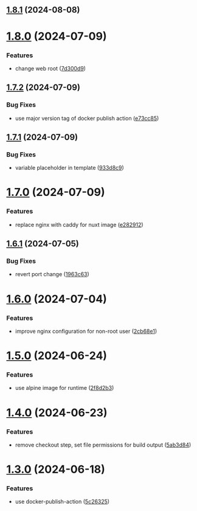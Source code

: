 ## [1.8.1](https://github.com/master-software-gmbh/nodejs-deploy-action/compare/v1.8.0...v1.8.1) (2024-08-08)

# [1.8.0](https://github.com/master-software-gmbh/nodejs-deploy-action/compare/v1.7.2...v1.8.0) (2024-07-09)


### Features

* change web root ([7d300d9](https://github.com/master-software-gmbh/nodejs-deploy-action/commit/7d300d9780846da32cfdfd0e20170fc092983f5a))

## [1.7.2](https://github.com/master-software-gmbh/nodejs-deploy-action/compare/v1.7.1...v1.7.2) (2024-07-09)


### Bug Fixes

* use major version tag of docker publish action ([e73cc85](https://github.com/master-software-gmbh/nodejs-deploy-action/commit/e73cc855f587ca4bacd8cd1918dacb7597ea4ac8))

## [1.7.1](https://github.com/master-software-gmbh/nodejs-deploy-action/compare/v1.7.0...v1.7.1) (2024-07-09)


### Bug Fixes

* variable placeholder in template ([933d8c9](https://github.com/master-software-gmbh/nodejs-deploy-action/commit/933d8c9411fa120dbff269f4b0e766b6bead0f1a))

# [1.7.0](https://github.com/master-software-gmbh/nodejs-deploy-action/compare/v1.6.1...v1.7.0) (2024-07-09)


### Features

* replace nginx with caddy for nuxt image ([e282912](https://github.com/master-software-gmbh/nodejs-deploy-action/commit/e28291274ed3f75c5547cc23023a827451e91b40))

## [1.6.1](https://github.com/master-software-gmbh/nodejs-deploy-action/compare/v1.6.0...v1.6.1) (2024-07-05)


### Bug Fixes

* revert port change ([1963c63](https://github.com/master-software-gmbh/nodejs-deploy-action/commit/1963c63bfc6d35683fac484e2543e2be3fd755d4))

# [1.6.0](https://github.com/master-software-gmbh/nodejs-deploy-action/compare/v1.5.0...v1.6.0) (2024-07-04)


### Features

* improve nginx configuration for non-root user ([2cb68e1](https://github.com/master-software-gmbh/nodejs-deploy-action/commit/2cb68e1fb5d0b51fb966aa63599e09cf2b46df3f))

# [1.5.0](https://github.com/master-software-gmbh/nodejs-deploy-action/compare/v1.4.0...v1.5.0) (2024-06-24)


### Features

* use alpine image for runtime ([2f8d2b3](https://github.com/master-software-gmbh/nodejs-deploy-action/commit/2f8d2b33062c7d7decb4b9b5bd0bdec7c5f6bf16))

# [1.4.0](https://github.com/master-software-gmbh/nodejs-deploy-action/compare/v1.3.0...v1.4.0) (2024-06-23)


### Features

* remove checkout step, set file permissions for build output ([5ab3d84](https://github.com/master-software-gmbh/nodejs-deploy-action/commit/5ab3d845f9829c41a4c3cc3a59d9a0ce0c102f22))

# [1.3.0](https://github.com/master-software-gmbh/nodejs-deploy-action/compare/v1.2.0...v1.3.0) (2024-06-18)


### Features

* use docker-publish-action ([5c26325](https://github.com/master-software-gmbh/nodejs-deploy-action/commit/5c263253e0d5e172e74affd53ddd30e973c8db7a))
